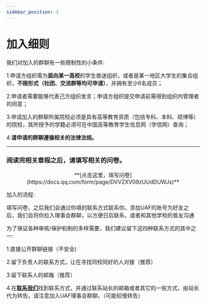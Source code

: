 ```yaml
---
sidebar_position: 3
---
```


# 加入细则
我们对加入的群聊有一些限制性的小条件:

1.申请方组织需为**面向某一高校**的学生兽迷组织，或者是某一地区大学生的集合组织，**不限形式（社团、交流群等均可申请）**，并拥有至少6名成员；

2.申请者需要能够代表己方组织发言；申请方组织提交申请前需得到组织内管理者的同意；

3.申请加入的群聊所属院校必须是具有高等教育资质（包括专科、本科、硕博等）的院校，其所授予的学籍必须可在中国高等教育学生信息网（学信网）查询；

4.**请申请的群聊遵循相关的法律法规。**

_________________

### 阅读完相关章程之后，请填写相关的问卷。

<center>**[点击这里，填写问卷](https://docs.qq.com/form/page/DVVZXV09zUUdDUWJs)**</center>

加入的流程:

填写问卷，之后我们会通过你填的联系方式联系你。添加UAF的账号为好友之后，我们会将你拉入理事会群聊，以方便日后联系，或者和其他学校的兽友沟通

为了保证各种审核/保护机制的多样需要，我们建议留下这四种联系方式的其中之一:

1.直接公开群聊链接（不安全)

2.留下负责人的联系方式，让在寻找同校同好的人对接（推荐）

3.留下联系人的邮箱（推荐）

4.在[**联系我们**](/aboutus)找到联系方式，并通过联系站长的邮箱或者其它的一些方式，由站长代为转告。请注意加入UAF理事会群聊。（可能较慢转告）
